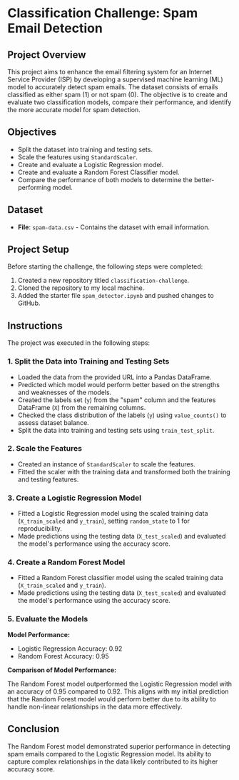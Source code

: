 # Classification Challenge: Spam Email Detection

## Project Overview

This project aims to enhance the email filtering system for an Internet Service Provider (ISP) by developing a supervised machine learning (ML) model to accurately detect spam emails. The dataset consists of emails classified as either spam (1) or not spam (0). The objective is to create and evaluate two classification models, compare their performance, and identify the more accurate model for spam detection.

## Objectives

- Split the dataset into training and testing sets.
- Scale the features using `StandardScaler`.
- Create and evaluate a Logistic Regression model.
- Create and evaluate a Random Forest Classifier model.
- Compare the performance of both models to determine the better-performing model.

## Dataset

- **File**: `spam-data.csv` - Contains the dataset with email information.

## Project Setup

Before starting the challenge, the following steps were completed:

1. Created a new repository titled `classification-challenge`.
2. Cloned the repository to my local machine.
3. Added the starter file `spam_detector.ipynb` and pushed changes to GitHub.

## Instructions

The project was executed in the following steps:

### 1. Split the Data into Training and Testing Sets

- Loaded the data from the provided URL into a Pandas DataFrame.
- Predicted which model would perform better based on the strengths and weaknesses of the models.
- Created the labels set (`y`) from the "spam" column and the features DataFrame (`X`) from the remaining columns.
- Checked the class distribution of the labels (`y`) using `value_counts()` to assess dataset balance.
- Split the data into training and testing sets using `train_test_split`.

### 2. Scale the Features

- Created an instance of `StandardScaler` to scale the features.
- Fitted the scaler with the training data and transformed both the training and testing features.

### 3. Create a Logistic Regression Model

- Fitted a Logistic Regression model using the scaled training data (`X_train_scaled` and `y_train`), setting `random_state` to 1 for reproducibility.
- Made predictions using the testing data (`X_test_scaled`) and evaluated the model's performance using the accuracy score.

### 4. Create a Random Forest Model

- Fitted a Random Forest classifier model using the scaled training data (`X_train_scaled` and `y_train`).
- Made predictions using the testing data (`X_test_scaled`) and evaluated the model's performance using the accuracy score.

### 5. Evaluate the Models

**Model Performance:**

- Logistic Regression Accuracy: 0.92
- Random Forest Accuracy: 0.95

**Comparison of Model Performance:**

The Random Forest model outperformed the Logistic Regression model with an accuracy of 0.95 compared to 0.92. This aligns with my initial prediction that the Random Forest model would perform better due to its ability to handle non-linear relationships in the data more effectively.

## Conclusion

The Random Forest model demonstrated superior performance in detecting spam emails compared to the Logistic Regression model. Its ability to capture complex relationships in the data likely contributed to its higher accuracy score.